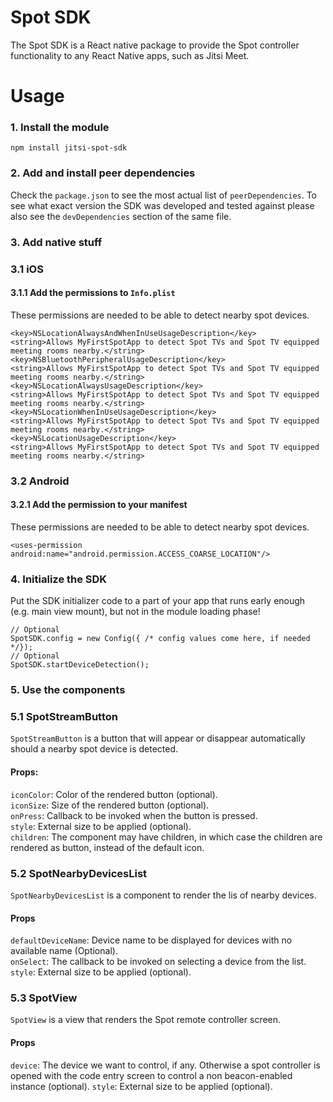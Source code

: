 # Spot SDK

The Spot SDK is a React native package to provide the Spot controller functionality to any React Native apps, such as Jitsi Meet.

# Usage

### 1. Install the module

```
npm install jitsi-spot-sdk
```

### 2. Add and install peer dependencies

Check the `package.json` to see the most actual list of `peerDependencies`. To see what exact version the SDK was developed and tested against please also see the `devDependencies` section of the same file.

### 3. Add native stuff

### 3.1 iOS

#### 3.1.1 Add the permissions to `Info.plist`
These permissions are needed to be able to detect nearby spot devices.
```
<key>NSLocationAlwaysAndWhenInUseUsageDescription</key>
<string>Allows MyFirstSpotApp to detect Spot TVs and Spot TV equipped meeting rooms nearby.</string>
<key>NSBluetoothPeripheralUsageDescription</key>
<string>Allows MyFirstSpotApp to detect Spot TVs and Spot TV equipped meeting rooms nearby.</string>
<key>NSLocationAlwaysUsageDescription</key>
<string>Allows MyFirstSpotApp to detect Spot TVs and Spot TV equipped meeting rooms nearby.</string>
<key>NSLocationWhenInUseUsageDescription</key>
<string>Allows MyFirstSpotApp to detect Spot TVs and Spot TV equipped meeting rooms nearby.</string>
<key>NSLocationUsageDescription</key>
<string>Allows MyFirstSpotApp to detect Spot TVs and Spot TV equipped meeting rooms nearby.</string>
```

### 3.2 Android

#### 3.2.1 Add the permission to your manifest
These permissions are needed to be able to detect nearby spot devices.

```
<uses-permission  android:name="android.permission.ACCESS_COARSE_LOCATION"/>
```

### 4. Initialize the SDK

Put the SDK initializer code to a part of your app that runs early enough (e.g. main view mount), but not in the module loading phase!

```
// Optional
SpotSDK.config = new Config({ /* config values come here, if needed */});
// Optional
SpotSDK.startDeviceDetection();
```

### 5. Use the components

### 5.1 SpotStreamButton
`SpotStreamButton` is a button that will appear or disappear automatically should a nearby spot device is detected.

#### Props:

`iconColor`: Color of the rendered button (optional).  
`iconSize`: Size of the rendered button (optional).  
`onPress`: Callback to be invoked when the button is pressed.  
`style`: External size to be applied (optional).  
`children`: The component may have children, in which case the children are rendered as button, instead of the default icon.

### 5.2 SpotNearbyDevicesList
`SpotNearbyDevicesList` is a component to render the lis of nearby devices.

#### Props

`defaultDeviceName`: Device name to be displayed for devices with no available name (Optional).  
`onSelect`: The callback to be invoked on selecting a device from the list.  
`style`: External size to be applied (optional).

### 5.3 SpotView
`SpotView` is a view that renders the Spot remote controller screen.

#### Props

`device`: The device we want to control, if any. Otherwise a spot controller is opened with the code entry screen to control a non beacon-enabled instance (optional). 
`style`: External size to be applied (optional).
